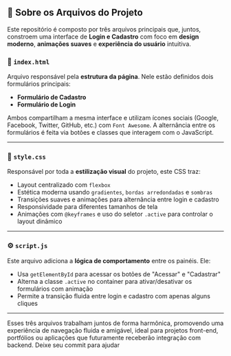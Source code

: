 ## 📂 Sobre os Arquivos do Projeto

Este repositório é composto por três arquivos principais que, juntos, constroem uma interface de **Login e Cadastro** com foco em **design moderno**, **animações suaves** e **experiência do usuário** intuitiva.

### 🧩 `index.html`
Arquivo responsável pela **estrutura da página**. Nele estão definidos dois formulários principais:
- **Formulário de Cadastro**
- **Formulário de Login**

Ambos compartilham a mesma interface e utilizam ícones sociais (Google, Facebook, Twitter, GitHub, etc.) com `Font Awesome`. A alternância entre os formulários é feita via botões e classes que interagem com o JavaScript.

---

### 🎨 `style.css`
Responsável por toda a **estilização visual** do projeto, este CSS traz:
- Layout centralizado com `flexbox`
- Estética moderna usando `gradientes`, `bordas arredondadas` e `sombras`
- Transições suaves e animações para alternância entre login e cadastro
- Responsividade para diferentes tamanhos de tela
- Animações com `@keyframes` e uso do seletor `.active` para controlar o layout dinâmico

---

### ⚙️ `script.js`
Este arquivo adiciona a **lógica de comportamento** entre os painéis. Ele:
- Usa `getElementById` para acessar os botões de "Acessar" e "Cadastrar"
- Alterna a classe `.active` no container para ativar/desativar os formulários com animação
- Permite a transição fluida entre login e cadastro com apenas alguns cliques

---

Esses três arquivos trabalham juntos de forma harmônica, promovendo uma experiência de navegação fluida e amigável, ideal para projetos front-end, portfólios ou aplicações que futuramente receberão integração com backend.
Deixe seu commit para ajudar 
